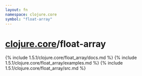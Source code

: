 ```yaml
---
layout: fn
namespace: clojure.core
symbol: "float-array"
---
```


# [clojure.core](../)/float-array

{% include 1.5.1/clojure.core/float_array/docs.md %}
{% include 1.5.1/clojure.core/float_array/examples.md %}
{% include 1.5.1/clojure.core/float_array/src.md %}

